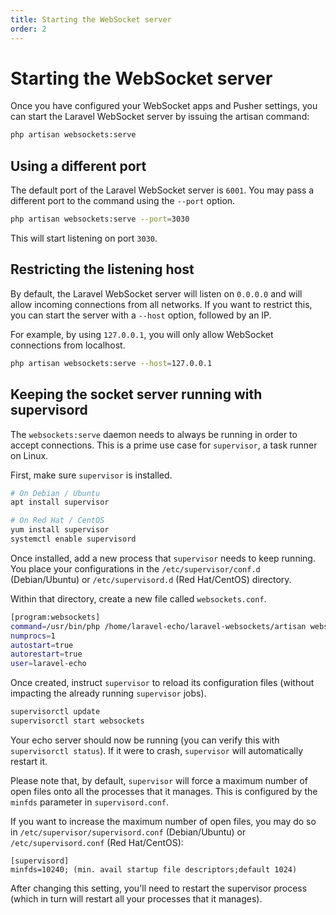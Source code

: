 ```yaml
---
title: Starting the WebSocket server
order: 2
---
```


# Starting the WebSocket server

Once you have configured your WebSocket apps and Pusher settings, you can start the Laravel WebSocket server by issuing the artisan command:

```bash
php artisan websockets:serve
```

## Using a different port

The default port of the Laravel WebSocket server is `6001`. You may pass a different port to the command using the `--port` option.

```bash
php artisan websockets:serve --port=3030
```

This will start listening on port `3030`.

## Restricting the listening host

By default, the Laravel WebSocket server will listen on `0.0.0.0` and will allow incoming connections from all networks. If you want to restrict this, you can start the server with a `--host` option, followed by an IP.

For example, by using `127.0.0.1`, you will only allow WebSocket connections from localhost.

```bash
php artisan websockets:serve --host=127.0.0.1
```

## Keeping the socket server running with supervisord

The `websockets:serve` daemon needs to always be running in order to accept connections. This is a prime use case for `supervisor`, a task runner on Linux.

First, make sure `supervisor` is installed.

```bash
# On Debian / Ubuntu
apt install supervisor

# On Red Hat / CentOS
yum install supervisor
systemctl enable supervisord
```

Once installed, add a new process that `supervisor` needs to keep running. You place your configurations in the `/etc/supervisor/conf.d` (Debian/Ubuntu) or `/etc/supervisord.d` (Red Hat/CentOS) directory.

Within that directory, create a new file called `websockets.conf`.

```bash
[program:websockets]
command=/usr/bin/php /home/laravel-echo/laravel-websockets/artisan websockets:serve
numprocs=1
autostart=true
autorestart=true
user=laravel-echo
```

Once created, instruct `supervisor` to reload its configuration files (without impacting the already running `supervisor` jobs).

```bash
supervisorctl update
supervisorctl start websockets
```

Your echo server should now be running (you can verify this with `supervisorctl status`). If it were to crash, `supervisor` will automatically restart it.

Please note that, by default, `supervisor` will force a maximum number of open files onto all the processes that it manages. This is configured by the `minfds` parameter in `supervisord.conf`.

If you want to increase the maximum number of open files, you may do so in `/etc/supervisor/supervisord.conf` (Debian/Ubuntu) or `/etc/supervisord.conf` (Red Hat/CentOS):

```
[supervisord]
minfds=10240; (min. avail startup file descriptors;default 1024)
```

After changing this setting, you'll need to restart the supervisor process (which in turn will restart all your processes that it manages).
